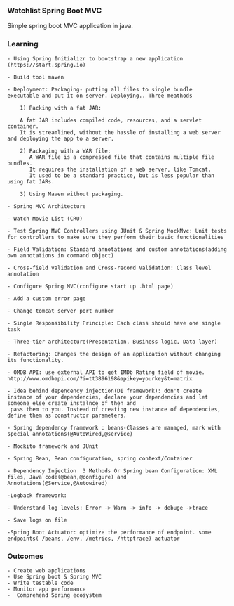 ### Watchlist Spring Boot MVC
Simple spring boot MVC application in java.

### Learning
    - Using Spring Initializr to bootstrap a new application (https://start.spring.io)
    
    - Build tool maven
    
    - Deployment: Packaging- putting all files to single bundle  executable and put it on server. Deploying.. Three meathods
    
        1) Packing with a fat JAR:
        
        A fat JAR includes compiled code, resources, and a servlet container.
        It is streamlined, without the hassle of installing a web server and deploying the app to a server. 
        
        2) Packaging with a WAR file:
           A WAR file is a compressed file that contains multiple file bundles.
           It requires the installation of a web server, like Tomcat. 
           It used to be a standard practice, but is less popular than using fat JARs. 
           
        3) Using Maven without packaging.
        
    - Spring MVC Architecture
    
    - Watch Movie List (CRU)
    
    - Test Spring MVC Controllers using JUnit & Spring MockMvc: Unit tests for controllers to make sure they perform their basic functionalities
    
    - Field Validation: Standard annotations and custom annotations(adding own annotations in command object)
    
    - Cross-field validation and Cross-record Validation: Class level annotation
    
    - Configure Spring MVC(configure start up .html page)
    
    - Add a custom error page
    
    - Change tomcat server port number
    
    - Single Responsibility Principle: Each class should have one single task
    
    - Three-tier architecture(Presentation, Business logic, Data layer)
    
    - Refactoring: Changes the design of an application without changing its functionality.
    
    - OMDB API: use external API to get IMDb Rating field of movie. http://www.omdbapi.com/?i=tt3896198&apikey=yourkey&t=matrix
    
    - Idea behind depencency injection(DI framework): don't create instance of your dependencies, declare your dependencies and let someone else create instalnce of then and
     pass them to you. Instead of creating new instance of dependencies, define them as constructor parameters.
     
    - Spring dependency framework : beans-Classes are managed, mark with special annotations(@AutoWired,@service)
    
    - Mockito framework and JUnit
    
    - Spring Bean, Bean configuration, spring context/Container
    
    - Dependency Injection  3 Methods Or Spring bean Configuration: XML files, Java code(@bean,@configure) and Annotations(@Service,@Autowired)
    
    -Logback framework:
    
    - Understand log levels: Error -> Warn -> info -> debuge ->trace
    
    - Save logs on file
    
    -Spring Boot Actuator: optimize the performance of endpoint. some endpoints( /beans, /env, /metrics, /httptrace) actuator
    
### Outcomes
    - Create web applications
    - Use Spring boot & Spring MVC
    - Write testable code
    - Monitor app performance
    -  Comprehend Spring ecosystem